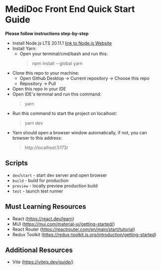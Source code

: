 # MediDoc Front End Quick Start Guide

**Please follow instructions step-by-step**

- Install Node.js LTS 20.11.1 [link to Node.js Website](https://nodejs.org)
- Install Yarn:
    - Open your terminal/cmd/bash and run this: 
        > npm install --global yarn
- Clone this repo to your machine:
    - Open Github Desktop -> Current repository -> Choose this repo
    - Repository -> Pull  
- Open this repo in your IDE
- Open IDE's terminal and run this command:
    > yarn
- Run this command to start the project on localhost:
    > yarn dev
- Yarn should open a browser window automatically, if not, you can browser to this address:
    > http://localhost:5173/

## Scripts

- `dev`/`start` - start dev server and open browser
- `build` - build for production
- `preview` - locally preview production build
- `test` - launch test runner

## Must Learning Resources

- React (https://react.dev/learn)
- MUI (https://mui.com/material-ui/getting-started/)
- React Router (https://reactrouter.com/en/main/start/tutorial)
- Redux Toolkit (https://redux-toolkit.js.org/introduction/getting-started)

## Additional Resources

- Vite (https://vitejs.dev/guide/)